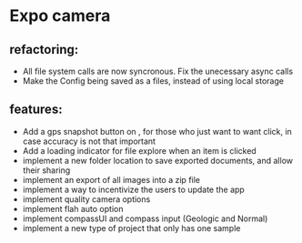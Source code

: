 # Expo camera

## refactoring:
- All file system calls are now syncronous. Fix the unecessary async calls
- Make the Config being saved as a files, instead of using local storage

## features:
- Add a gps snapshot button on <GPSInput />, for those who just want to want click, in case accuracy is not that important
- Add a loading indicator for file explore when an item is clicked
- implement a new folder location to save exported documents, and allow their sharing
- implement an export of all images into a zip file
- implement a way to incentivize the users to update the app
- implement quality camera options
- implement flah auto option
- implement compassUI and compass input (Geologic and Normal)
- implement a new type of project that only has one sample